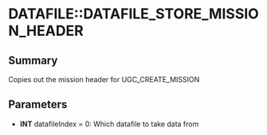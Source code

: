 # DATAFILE::DATAFILE_STORE_MISSION_HEADER

## Summary
Copies out the mission header for UGC_CREATE_MISSION

## Parameters
* **INT** datafileIndex = 0: Which datafile to take data from